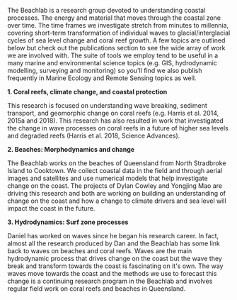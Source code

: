 The Beachlab is a research group devoted to understanding coastal processes. The energy and material that moves through the coastal zone over time. The time frames we investigate stretch from minutes to millennia, covering short-term transformation of individual waves to glacial/interglacial cycles of sea level change and coral reef growth. A few topics are outlined below but check out the publications section to see the wide array of work we are involved with. The suite of tools we employ tend to be useful in a many marine and environmental science topics (e.g. GIS, hydrodynamic modelling, surveying and monitoring) so you'll find we also publish frequently in Marine Ecology and Remote Sensing topics as well.

**1. Coral reefs, climate change, and coastal protection**

This research is focused on understanding wave breaking, sediment transport, and geomorphic change on coral reefs (e.g. Harris et al. 2014, 2015a and 2018). This research has also resulted in work that investigated the change in wave processes on coral reefs in a future of higher sea levels and degraded reefs (Harris et al. 2018, Science Advances).


**2. Beaches: Morphodynamics and change**

The Beachlab works on the beaches of Queensland from North Stradbroke Island to Cooktown. We collect coastal data in the field and through aerial images and satellites and use numerical models that help investigate change on the coast. The projects of Dylan Cowley and Yongjing Mao are driving this research and both are working on building an understanding of change on the coast and how a change to climate drivers and sea level will impact the coast in the future.


**3. Hydrodynamics: Surf zone processes**

Daniel has worked on waves since he began his research career. In fact, almost all the research produced by Dan and the Beachlab has some link back to waves on beaches and coral reefs. Waves are the main hydrodynamic process that drives change on the coast but the wave they break and transform towards the coast is fascinating on it's own. The way waves move towards the coast and the methods we use to forecast this change is a continuing research program in the Beachlab and involves regular field work on coral reefs and beaches in Queensland.
